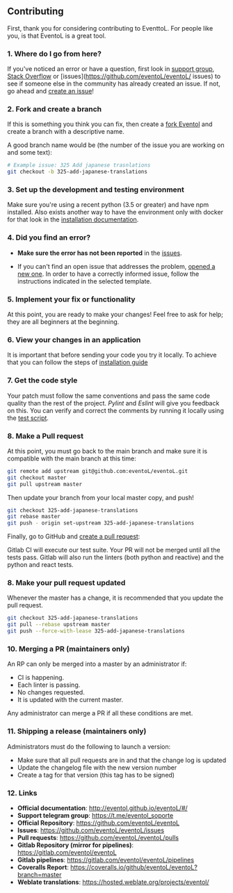 ## Contributing

First, thank you for considering contributing to EventtoL. For people
like you, is that EventoL is a great tool.

### 1. Where do I go from here?

If you've noticed an error or have a question, first look in
[support group](https://t.me/eventol_soporte), [Stack Overflow](https://stackoverflow.com/) or [issues](https://github.com/eventoL/eventoL/ issues) to see if someone else in the community has already created an issue.
If not, go ahead and [create an issue](https://github.com/eventoL/eventoL/issues/new/choose)!

### 2. Fork and create a branch

If this is something you think you can fix, then create a [fork Eventol](https://github.com/eventoL/eventoL) and
create a branch with a descriptive name.

A good branch name would be (the number of the issue you are working on and some text):

```sh
# Example issue: 325 Add japanese trasnlations
git checkout -b 325-add-japanese-translations
```

### 3. Set up the development and testing environment

Make sure you're using a recent python (3.5 or greater) and have npm installed.
Also exists another way to have the environment only with docker for that look in the [installation documentation](http://eventol.github.io/eventoL/#/en/installation).

### 4. Did you find an error?

* **Make sure the error has not been reported** in the [issues](https://github.com/eventoL/eventoL/issues).

* If you can't find an open issue that addresses the problem,
  [opened a new one](https://github.com/eventoL/eventoL/issues/new/choose).
  In order to have a correctly informed issue, follow the instructions indicated in the selected template.

### 5. Implement your fix or functionality

At this point, you are ready to make your changes! Feel free to ask for help;
they are all beginners at the beginning.

### 6. View your changes in an application

It is important that before sending your code you try it locally.
To achieve that you can follow the steps of [installation guide](http://eventol.github.io/eventoL/#/en/installation)

### 7. Get the code style

Your patch must follow the same conventions and pass the same code quality
than the rest of the project. *Pylint* and *Eslint* will give you
feedback on this.
You can verify and correct the comments by running it
locally using the [test script](http://eventol.github.io/eventoL/#/en/test_script).

### 8. Make a Pull request

At this point, you must go back to the main branch and make sure it is compatible with the main branch at this time:

```sh
git remote add upstream git@github.com:eventoL/eventoL.git
git checkout master
git pull upstream master
```

Then update your branch from your local master copy, and push!

```sh
git checkout 325-add-japanese-translations
git rebase master
git push - origin set-upstream 325-add-japanese-translations
```

Finally, go to GitHub and [create a pull request](https://github.com/eventoL/eventoL/compare):

Gitlab CI will execute our test suite.
Your PR will not be merged until all the tests pass.
Gitlab will also run the linters (both python and reactive) and the python and react tests.

### 8. Make your pull request updated

Whenever the master has a change, it is recommended that you update the pull request.

```sh
git checkout 325-add-japanese-translations
git pull --rebase upstream master
git push --force-with-lease 325-add-japanese-translations
```

### 10. Merging a PR (maintainers only)

An RP can only be merged into a master by an administrator if:

* CI is happening.
* Each linter is passing.
* No changes requested.
* It is updated with the current master.

Any administrator can merge a PR if all these conditions are met.

### 11. Shipping a release (maintainers only)

Administrators must do the following to launch a version:

* Make sure that all pull requests are in and that the change log is updated
* Update the changelog file with the new version number
* Create a tag for that version (this tag has to be signed)

### 12. Links

* **Official documentation**: http://eventol.github.io/eventoL/#/
* **Support telegram group**: https://t.me/eventol_soporte
* **Official Repository**: https://github.com/eventoL/eventoL
* **Issues**: https://github.com/eventoL/eventoL/issues
* **Pull requests**: https://github.com/eventoL/eventoL/pulls
* **Gitlab Repository (mirror for pipelines)**: https://gitlab.com/eventol/eventoL
* **Gitlab pipelines**: https://gitlab.com/eventol/eventoL/pipelines
* **Coveralls Report**: https://coveralls.io/github/eventoL/eventoL?branch=master
* **Weblate translations**: https://hosted.weblate.org/projects/eventol/
